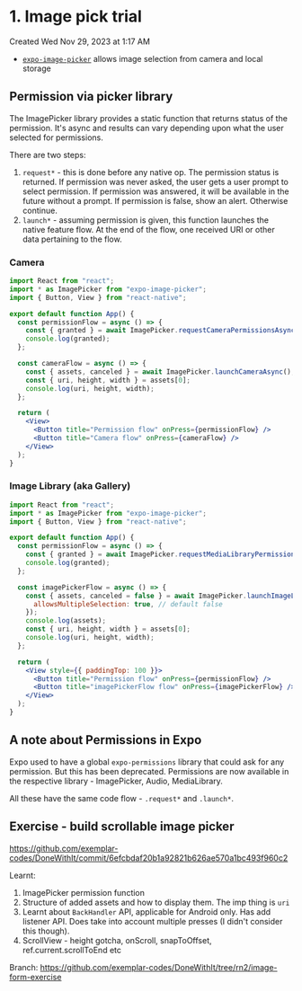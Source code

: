 # 1. Image pick trial
Created Wed Nov 29, 2023 at 1:17 AM

- [`expo-image-picker`](https://docs.expo.dev/versions/latest/sdk/imagepicker/#imagepickeroptions) allows image selection from camera and local storage

## Permission via picker library
The ImagePicker library provides a static function that returns status of the permission. It's async and results can vary depending upon what the user selected for permissions.

There are two steps:
1. `request*` - this is done before any native op. The permission status is returned. If permission was never asked, the user gets a user prompt to select permission. If permission was answered, it will be available in the future without a prompt. If permission is false, show an alert. Otherwise continue.
2. `launch*` - assuming permission is given, this function launches the native feature flow. At the end of the flow, one received URI or other data pertaining to the flow.
### Camera
```jsx
import React from "react";
import * as ImagePicker from "expo-image-picker";
import { Button, View } from "react-native";

export default function App() {
  const permissionFlow = async () => {
    const { granted } = await ImagePicker.requestCameraPermissionsAsync();
    console.log(granted);
  };

  const cameraFlow = async () => {
    const { assets, canceled } = await ImagePicker.launchCameraAsync();
    const { uri, height, width } = assets[0];
    console.log(uri, height, width);
  };

  return (
    <View>
      <Button title="Permission flow" onPress={permissionFlow} />
      <Button title="Camera flow" onPress={cameraFlow} />
    </View>
  );
}
```


### Image Library (aka Gallery)
```jsx
import React from "react";
import * as ImagePicker from "expo-image-picker";
import { Button, View } from "react-native";

export default function App() {
  const permissionFlow = async () => {
    const { granted } = await ImagePicker.requestMediaLibraryPermissionsAsync();
    console.log(granted);
  };

  const imagePickerFlow = async () => {
    const { assets, canceled = false } = await ImagePicker.launchImageLibraryAsync({
      allowsMultipleSelection: true, // default false
    });
    console.log(assets);
    const { uri, height, width } = assets[0];
    console.log(uri, height, width);
  };

  return (
    <View style={{ paddingTop: 100 }}>
      <Button title="Permission flow" onPress={permissionFlow} />
      <Button title="imagePickerFlow flow" onPress={imagePickerFlow} />
    </View>
  );
}
```


## A note about Permissions in Expo
Expo used to have a global `expo-permissions` library that could ask for any permission. But this has been deprecated. Permissions are now available in the respective library - ImagePicker, Audio, MediaLibrary.

All these have the same code flow - `.request*` and `.launch*`.

## Exercise - build scrollable image picker
https://github.com/exemplar-codes/DoneWithIt/commit/6efcbdaf20b1a92821b626ae570a1bc493f960c2

Learnt:
1. ImagePicker permission function
2. Structure of added assets and how to display them. The imp thing is `uri`
3. Learnt about `BackHandler` API, applicable for Android only. Has add listener API. Does take into account multiple presses (I didn't consider this though).
4. ScrollView - height gotcha, onScroll, snapToOffset, ref.current.scrollToEnd etc

Branch: https://github.com/exemplar-codes/DoneWithIt/tree/rn2/image-form-exercise